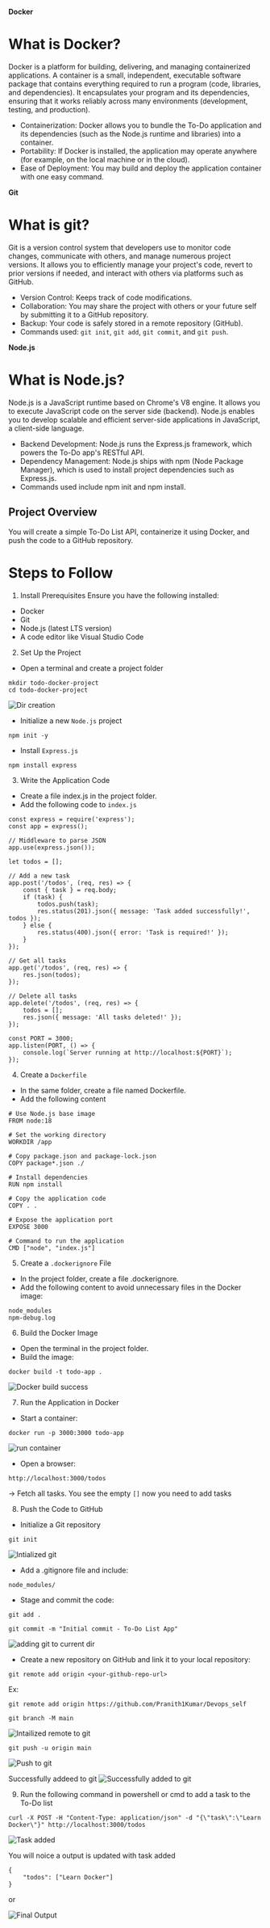 **Docker**
# What is Docker?
Docker is a platform for building, delivering, and managing containerized applications. A container is a small, independent, executable software package that contains everything required to run a program (code, libraries, and dependencies). It encapsulates your program and its dependencies, ensuring that it works reliably across many environments (development, testing, and production).
- Containerization: Docker allows you to bundle the To-Do application and its dependencies (such as the Node.js runtime and libraries) into a container.
- Portability: If Docker is installed, the application may operate anywhere (for example, on the local machine or in the cloud).
- Ease of Deployment: You may build and deploy the application container with one easy command.

**Git**
# What is git?
Git is a version control system that developers use to monitor code changes, communicate with others, and manage numerous project versions. It allows you to efficiently manage your project's code, revert to prior versions if needed, and interact with others via platforms such as GitHub.
- Version Control: Keeps track of code modifications.
- Collaboration: You may share the project with others or your future self by submitting it to a GitHub repository.
- Backup: Your code is safely stored in a remote repository (GitHub).
- Commands used: `git init`, `git add`, `git commit`, and `git push`.

**Node.js**
# What is Node.js?
Node.js is a JavaScript runtime based on Chrome's V8 engine. It allows you to execute JavaScript code on the server side (backend). Node.js enables you to develop scalable and efficient server-side applications in JavaScript, a client-side language.
- Backend Development: Node.js runs the Express.js framework, which powers the To-Do app's RESTful API.
- Dependency Management: Node.js ships with npm (Node Package Manager), which is used to install project dependencies such as Express.js.
- Commands used include npm init and npm install.



## Project Overview
You will create a simple To-Do List API, containerize it using Docker, and push the code to a GitHub repository.

# Steps to Follow
1. Install Prerequisites
Ensure you have the following installed:

- Docker
- Git
- Node.js (latest LTS version)
- A code editor like Visual Studio Code

2. Set Up the Project
- Open a terminal and create a project folder
```
mkdir todo-docker-project
cd todo-docker-project
```

![Dir creation](https://github.com/Pranith1Kumar/Devops_self/blob/852597cfcee0939961aea2aea01a9be40ecdfe0d/Beginner/todo-app/directory%20flow.png)

- Initialize a new `Node.js` project
```
npm init -y
```
- Install `Express.js`
```
npm install express
```

3. Write the Application Code
- Create a file index.js in the project folder.
- Add the following code to `index.js`

```
const express = require('express');
const app = express();

// Middleware to parse JSON
app.use(express.json());

let todos = [];

// Add a new task
app.post('/todos', (req, res) => {
    const { task } = req.body;
    if (task) {
        todos.push(task);
        res.status(201).json({ message: 'Task added successfully!', todos });
    } else {
        res.status(400).json({ error: 'Task is required!' });
    }
});

// Get all tasks
app.get('/todos', (req, res) => {
    res.json(todos);
});

// Delete all tasks
app.delete('/todos', (req, res) => {
    todos = [];
    res.json({ message: 'All tasks deleted!' });
});

const PORT = 3000;
app.listen(PORT, () => {
    console.log(`Server running at http://localhost:${PORT}`);
});
```
4. Create a `Dockerfile`
- In the same folder, create a file named Dockerfile.
- Add the following content

```
# Use Node.js base image
FROM node:18

# Set the working directory
WORKDIR /app

# Copy package.json and package-lock.json
COPY package*.json ./

# Install dependencies
RUN npm install

# Copy the application code
COPY . .

# Expose the application port
EXPOSE 3000

# Command to run the application
CMD ["node", "index.js"]
```

5. Create a `.dockerignore` File
- In the project folder, create a file .dockerignore.
- Add the following content to avoid unnecessary files in the Docker image:
```
node_modules
npm-debug.log
```

6. Build the Docker Image
- Open the terminal in the project folder.
- Build the image:
```
docker build -t todo-app .
```

![Docker build success](https://github.com/Pranith1Kumar/Devops_self/blob/852597cfcee0939961aea2aea01a9be40ecdfe0d/Beginner/todo-app/Docker%20build.png)

7. Run the Application in Docker
- Start a container:
```
docker run -p 3000:3000 todo-app
```
![run container](https://github.com/Pranith1Kumar/Devops_self/blob/26540cbd77fe662130f257c2f7b48cd7b3efdeae/Beginner/todo-app/docker%20container%20start.png)

- Open a browser:
```
http://localhost:3000/todos
```
→ Fetch all tasks.
You see the empty `[]` now you need to add tasks

8. Push the Code to GitHub
- Initialize a Git repository
```
git init
```
![Intialized git](https://github.com/Pranith1Kumar/Devops_self/blob/852597cfcee0939961aea2aea01a9be40ecdfe0d/Beginner/todo-app/git-init.png)
- Add a .gitignore file and include:
```
node_modules/
```
- Stage and commit the code:
```
git add .
```
```
git commit -m "Initial commit - To-Do List App"
```
![adding git to current dir](https://github.com/Pranith1Kumar/Devops_self/blob/852597cfcee0939961aea2aea01a9be40ecdfe0d/Beginner/todo-app/git-add.png)
- Create a new repository on GitHub and link it to your local repository:
```
git remote add origin <your-github-repo-url>
```
Ex: 
```
git remote add origin https://github.com/Pranith1Kumar/Devops_self
```
```
git branch -M main
```
![Intailized remote to git](https://github.com/Pranith1Kumar/Devops_self/blob/852597cfcee0939961aea2aea01a9be40ecdfe0d/Beginner/todo-app/remote.png)
```
git push -u origin main
```
![Push to git](https://github.com/Pranith1Kumar/Devops_self/blob/852597cfcee0939961aea2aea01a9be40ecdfe0d/Beginner/todo-app/git-push.png)

Successfully addeed to git
![Successfully added to git](https://github.com/Pranith1Kumar/Devops_self/blob/852597cfcee0939961aea2aea01a9be40ecdfe0d/Beginner/todo-app/succ%20to%20github.png)

9. Run the following command in powershell or cmd to add a task to the To-Do list
```
curl -X POST -H "Content-Type: application/json" -d "{\"task\":\"Learn Docker\"}" http://localhost:3000/todos
```

![Task added](https://github.com/Pranith1Kumar/Devops_self/blob/852597cfcee0939961aea2aea01a9be40ecdfe0d/Beginner/todo-app/task%20added%20succ.png)

You will noice a output is updated with task added
```
{
    "todos": ["Learn Docker"]
}
```

or 

![Final Output](https://github.com/Pranith1Kumar/Devops_self/blob/852597cfcee0939961aea2aea01a9be40ecdfe0d/Beginner/todo-app/final%20output.png)
